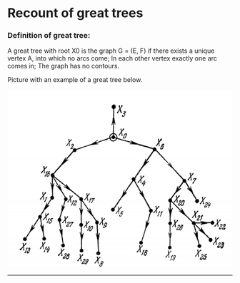 # Recount of great trees #

### Definition of great tree: ###
A great tree with root X0 is the graph G = (E, F) if there exists a unique vertex A, into which no arcs come; In each other vertex exactly one arc comes in; The graph has no contours.

Picture with an example of a great tree below.

![Image alt](https://github.com/samvel63/recount_of_great_trees/raw/master/images/img1.png)

***
